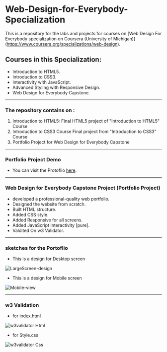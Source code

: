 # Web-Design-for-Everybody-Specialization
This is a repository for the labs and projects for courses on [Web Design For Everybody specialization on Coursera (University of Michigan)] (https://www.coursera.org/specializations/web-design).

## Courses in this Specialization:
* Introduction to HTML5.
* Introduction to CSS3.
* Interactivity with JavaScript.
* Advanced Styling with Responsive Design.
* Web Design for Everybody Capstone.

---

### The repository  contains on :
1. Introduction to HTML5:
Final HTML5 project of "Introduction to HTML5" Course
2. Introduction to CSS3 Course
Final project from "Introduction to CSS3" Course
3. Portfolio Project for Web Design for Everybody Capstone

---
### Portfolio Project Demo

* You can visit the Protoflio [here](https://ayaabuelsoud-portfolio-template.000webhostapp.com/).

---

### Web Design for Everybody Capstone Project (Portfolio Project)
* developed a professional-quality web portfolio.
* Designed the website from scratch.
* Built HTML structure.
* Added CSS style.
* Added Responsive for all screens.
* Added JavaScript Interactivity [pure].
* Valdited On w3 Validator.

---

### sketches for the Portoflio
* This is a design for Desktop screen

![LargeScreen-design](https://github.com/ayaabuelsoud/Web-Design-for-Everybody-Specialization-Coursera/blob/main/Portfolio%20Project%20for%20Web%20Design%20for%20Everybody%20Capstone/Sketch/largescreen.PNG)


* This is a design for Mobile screen

![Mobile-view](https://github.com/ayaabuelsoud/Web-Design-for-Everybody-Specialization-Coursera/blob/main/Portfolio%20Project%20for%20Web%20Design%20for%20Everybody%20Capstone/Sketch/mobile.PNG)

---

### w3 Validation

* for index.html

![w3validator Html](https://github.com/ayaabuelsoud/Web-Design-for-Everybody-Specialization-Coursera/blob/main/Portfolio%20Project%20for%20Web%20Design%20for%20Everybody%20Capstone/ValidatorHtml.PNG)

* for Style.css

![w3validator Css](https://github.com/ayaabuelsoud/Web-Design-for-Everybody-Specialization-Coursera/blob/main/Portfolio%20Project%20for%20Web%20Design%20for%20Everybody%20Capstone/ValidatorCss.PNG)





